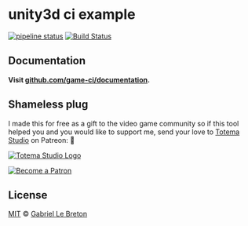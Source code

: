 # unity3d ci example

[![pipeline status](https://gitlab.com/gableroux/unity3d-gitlab-ci-example/badges/master/pipeline.svg)](https://gitlab.com/gableroux/unity3d-gitlab-ci-example/commits/master)
[![Build Status](https://travis-ci.com/GabLeRoux/unity3d-ci-example.svg?branch=master)](https://travis-ci.com/GabLeRoux/unity3d-ci-example)

## Documentation

**Visit [github.com/game-ci/documentation](https://github.com/game-ci/documentation).**

## Shameless plug

I made this for free as a gift to the video game community so if this tool helped you and you would like to support me, send your love to [Totema Studio](https://totemastudio.com) on Patreon: :beers:

[![Totema Studio Logo](./doc/totema-studio-logo-217.png)](https://patreon.com/totemastudio)

[![Become a Patron](./doc/become_a_patron_button.png)](https://www.patreon.com/bePatron?c=1073078)

## License

[MIT](LICENSE.md) © [Gabriel Le Breton](https://gableroux.com)


